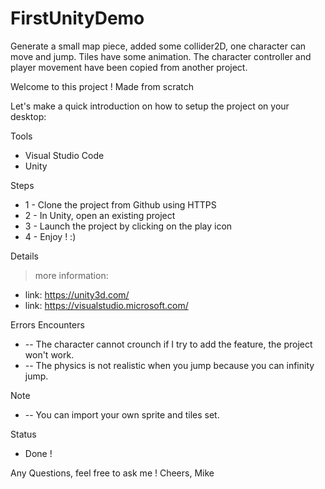 # FirstUnityDemo
Generate a small map piece, added some collider2D, one character can move and jump. Tiles have some animation. The character controller and player movement have been copied from another project.

Welcome to this project ! Made from scratch

Let's make a quick introduction on how to setup the project on your desktop:

Tools
- Visual Studio Code
- Unity

Steps
* 1 - Clone the project from Github using HTTPS
* 2 - In Unity, open an existing project
* 3 - Launch the project by clicking on the play icon
* 4 - Enjoy ! :)

Details
> more information: 
  * link: https://unity3d.com/
  * link: https://visualstudio.microsoft.com/

Errors Encounters
* -- The character cannot crounch if I try to add the feature, the project won't work.
* -- The physics is not realistic when you jump because you can infinity jump. 

Note
* -- You can import your own sprite and tiles set.

Status
* Done !

Any Questions, feel free to ask me !
Cheers,
Mike

